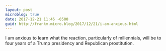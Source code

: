 ```yaml
---
layout: post
microblog: true
date: 2017-12-21 11:46 -0500
guid: http://frankm.micro.blog/2017/12/21/i-am-anxious.html
---
```

I am anxious to learn what the reaction, particularly of millennials, will be to four years of a Trump presidency and Republican prostitution. 
